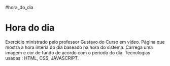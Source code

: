 #hora_do_dia
# Hora do dia
 Exercício  ministrado pelo professor Gustavo do Curso em vídeo. Página que mostra a hora interia do dia baseado na hora do sistema. Carrega uma imagem e cor de fundo de acordo com o período do dia.
Tecnologias usadas : HTML, CSS, JAVASCRIPT.
